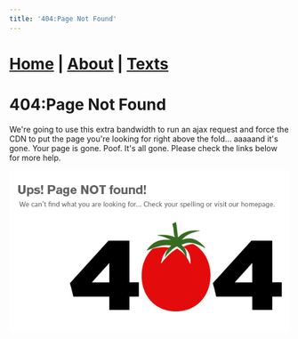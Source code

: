 ```yaml
---
title: '404:Page Not Found'
---
```

# [Home](https://ga0wei.github.io/) |   [About](about)  |   [Texts](allTexts)

# 404:Page Not Found



We're going to use this extra bandwidth to run an ajax request and force the CDN to put the page you're looking for right above the fold... aaaaand it's gone. Your page is gone. Poof. It's all gone. Please check the links below for more help.



![404](assets/404.jpg)